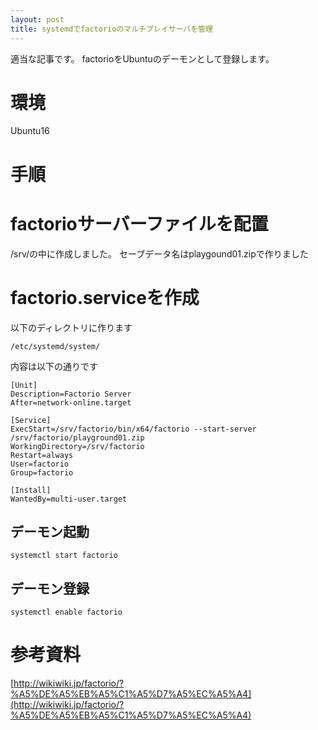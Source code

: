 ```yaml
---
layout: post
title: systemdでfactorioのマルチプレイサーバを管理
---
```


適当な記事です。
factorioをUbuntuのデーモンとして登録します。

# 環境
Ubuntu16

# 手順

# factorioサーバーファイルを配置
/srv/の中に作成しました。 
セーブデータ名はplaygound01.zipで作りました

# factorio.serviceを作成  
以下のディレクトリに作ります

```
/etc/systemd/system/
``` 

内容は以下の通りです  

```
[Unit]
Description=Factorio Server
After=network-online.target

[Service]
ExecStart=/srv/factorio/bin/x64/factorio --start-server /srv/factorio/playground01.zip
WorkingDirectory=/srv/factorio
Restart=always
User=factorio
Group=factorio

[Install]
WantedBy=multi-user.target
```

## デーモン起動
```
systemctl start factorio
```

## デーモン登録
```
systemctl enable factorio
```

# 参考資料
[http://wikiwiki.jp/factorio/?%A5%DE%A5%EB%A5%C1%A5%D7%A5%EC%A5%A4](http://wikiwiki.jp/factorio/?%A5%DE%A5%EB%A5%C1%A5%D7%A5%EC%A5%A4)
